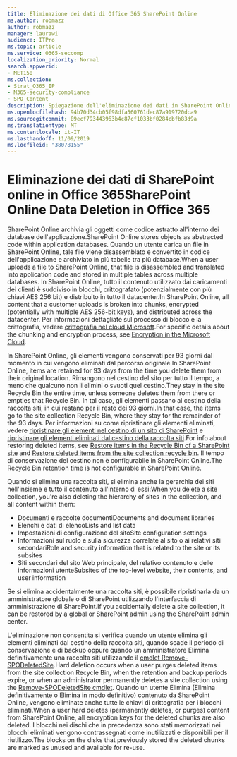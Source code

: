 ```yaml
---
title: Eliminazione dei dati di Office 365 SharePoint Online
ms.author: robmazz
author: robmazz
manager: laurawi
audience: ITPro
ms.topic: article
ms.service: O365-seccomp
localization_priority: Normal
search.appverid:
- MET150
ms.collection:
- Strat_O365_IP
- M365-security-compliance
- SPO_Content
description: Spiegazione dell'eliminazione dei dati in SharePoint Online.
ms.openlocfilehash: 94b70d34cb05f98dfa560761dec87a919720dca9
ms.sourcegitcommit: 89ecf793443963b4c87cf1033bf0284cbfb83d9a
ms.translationtype: MT
ms.contentlocale: it-IT
ms.lasthandoff: 11/09/2019
ms.locfileid: "38078155"
---
```

# <a name="sharepoint-online-data-deletion-in-office-365"></a><span data-ttu-id="c9a38-103">Eliminazione dei dati di SharePoint online in Office 365</span><span class="sxs-lookup"><span data-stu-id="c9a38-103">SharePoint Online Data Deletion in Office 365</span></span>

<span data-ttu-id="c9a38-104">SharePoint Online archivia gli oggetti come codice astratto all'interno dei database dell'applicazione.</span><span class="sxs-lookup"><span data-stu-id="c9a38-104">SharePoint Online stores objects as abstracted code within application databases.</span></span> <span data-ttu-id="c9a38-105">Quando un utente carica un file in SharePoint Online, tale file viene disassemblato e convertito in codice dell'applicazione e archiviato in più tabelle tra più database.</span><span class="sxs-lookup"><span data-stu-id="c9a38-105">When a user uploads a file to SharePoint Online, that file is disassembled and translated into application code and stored in multiple tables across multiple databases.</span></span> <span data-ttu-id="c9a38-106">In SharePoint Online, tutto il contenuto utilizzato dai caricamenti dei clienti è suddiviso in blocchi, crittografato (potenzialmente con più chiavi AES 256 bit) e distribuito in tutto il datacenter.</span><span class="sxs-lookup"><span data-stu-id="c9a38-106">In SharePoint Online, all content that a customer uploads is broken into chunks, encrypted (potentially with multiple AES 256-bit keys), and distributed across the datacenter.</span></span> <span data-ttu-id="c9a38-107">Per informazioni dettagliate sul processo di blocco e la crittografia, vedere [crittografia nel cloud Microsoft](https://docs.microsoft.com/microsoft-365/compliance/office-365-encryption-in-the-microsoft-cloud-overview).</span><span class="sxs-lookup"><span data-stu-id="c9a38-107">For specific details about the chunking and encryption process, see [Encryption in the Microsoft Cloud](https://docs.microsoft.com/microsoft-365/compliance/office-365-encryption-in-the-microsoft-cloud-overview).</span></span> 

<span data-ttu-id="c9a38-108">In SharePoint Online, gli elementi vengono conservati per 93 giorni dal momento in cui vengono eliminati dal percorso originale.</span><span class="sxs-lookup"><span data-stu-id="c9a38-108">In SharePoint Online, items are retained for 93 days from the time you delete them from their original location.</span></span> <span data-ttu-id="c9a38-109">Rimangono nel cestino del sito per tutto il tempo, a meno che qualcuno non li elimini o svuoti quel cestino.</span><span class="sxs-lookup"><span data-stu-id="c9a38-109">They stay in the site Recycle Bin the entire time, unless someone deletes them from there or empties that Recycle Bin.</span></span> <span data-ttu-id="c9a38-110">In tal caso, gli elementi passano al cestino della raccolta siti, in cui restano per il resto dei 93 giorni.</span><span class="sxs-lookup"><span data-stu-id="c9a38-110">In that case, the items go to the site collection Recycle Bin, where they stay for the remainder of the 93 days.</span></span> <span data-ttu-id="c9a38-111">Per informazioni su come ripristinare gli elementi eliminati, vedere [ripristinare gli elementi nel cestino di un sito di SharePoint](https://support.office.com/article/6df466b6-55f2-4898-8d6e-c0dff851a0be#ID0EAADAAA=Online
) e [ripristinare gli elementi eliminati dal cestino della raccolta siti](https://support.office.com/article/5fa924ee-16d7-487b-9a0a-021b9062d14b).</span><span class="sxs-lookup"><span data-stu-id="c9a38-111">For info about restoring deleted items, see [Restore items in the Recycle Bin of a SharePoint site](https://support.office.com/article/6df466b6-55f2-4898-8d6e-c0dff851a0be#ID0EAADAAA=Online
) and [Restore deleted items from the site collection recycle bin](https://support.office.com/article/5fa924ee-16d7-487b-9a0a-021b9062d14b).</span></span> <span data-ttu-id="c9a38-112">Il tempo di conservazione del cestino non è configurabile in SharePoint Online.</span><span class="sxs-lookup"><span data-stu-id="c9a38-112">The Recycle Bin retention time is not configurable in SharePoint Online.</span></span>

<span data-ttu-id="c9a38-113">Quando si elimina una raccolta siti, si elimina anche la gerarchia dei siti nell'insieme e tutto il contenuto all'interno di essi:</span><span class="sxs-lookup"><span data-stu-id="c9a38-113">When you delete a site collection, you're also deleting the hierarchy of sites in the collection, and all content within them:</span></span>

- <span data-ttu-id="c9a38-114">Documenti e raccolte documenti</span><span class="sxs-lookup"><span data-stu-id="c9a38-114">Documents and document libraries</span></span>
- <span data-ttu-id="c9a38-115">Elenchi e dati di elenco</span><span class="sxs-lookup"><span data-stu-id="c9a38-115">Lists and list data</span></span>
- <span data-ttu-id="c9a38-116">Impostazioni di configurazione del sito</span><span class="sxs-lookup"><span data-stu-id="c9a38-116">Site configuration settings</span></span>
- <span data-ttu-id="c9a38-117">Informazioni sul ruolo e sulla sicurezza correlate al sito o ai relativi siti secondari</span><span class="sxs-lookup"><span data-stu-id="c9a38-117">Role and security information that is related to the site or its subsites</span></span>
- <span data-ttu-id="c9a38-118">Siti secondari del sito Web principale, del relativo contenuto e delle informazioni utente</span><span class="sxs-lookup"><span data-stu-id="c9a38-118">Subsites of the top-level website, their contents, and user information</span></span>

<span data-ttu-id="c9a38-119">Se si elimina accidentalmente una raccolta siti, è possibile ripristinarla da un amministratore globale o di SharePoint utilizzando l'interfaccia di amministrazione di SharePoint.</span><span class="sxs-lookup"><span data-stu-id="c9a38-119">If you accidentally delete a site collection, it can be restored by a global or SharePoint admin using the SharePoint admin center.</span></span> 

<span data-ttu-id="c9a38-120">L'eliminazione non consentita si verifica quando un utente elimina gli elementi eliminati dal cestino della raccolta siti, quando scade il periodo di conservazione e di backup oppure quando un amministratore Elimina definitivamente una raccolta siti utilizzando il [cmdlet Remove-SPODeletedSite](/powershell/module/sharepoint-online/Remove-SPODeletedSite?view=sharepoint-ps).</span><span class="sxs-lookup"><span data-stu-id="c9a38-120">Hard deletion occurs when a user purges deleted items from the site collection Recycle Bin, when the retention and backup periods expire, or when an administrator permanently deletes a site collection using the [Remove-SPODeletedSite cmdlet](/powershell/module/sharepoint-online/Remove-SPODeletedSite?view=sharepoint-ps).</span></span> <span data-ttu-id="c9a38-121">Quando un utente Elimina (Elimina definitivamente o Elimina in modo definitivo) contenuto da SharePoint Online, vengono eliminate anche tutte le chiavi di crittografia per i blocchi eliminati.</span><span class="sxs-lookup"><span data-stu-id="c9a38-121">When a user hard deletes (permanently deletes, or purges) content from SharePoint Online, all encryption keys for the deleted chunks are also deleted.</span></span> <span data-ttu-id="c9a38-122">I blocchi nei dischi che in precedenza sono stati memorizzati nei blocchi eliminati vengono contrassegnati come inutilizzati e disponibili per il riutilizzo.</span><span class="sxs-lookup"><span data-stu-id="c9a38-122">The blocks on the disks that previously stored the deleted chunks are marked as unused and available for re-use.</span></span>
